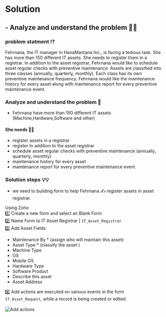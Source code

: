 # Solution 

## - Analyze and understand the problem 👨‍💼

### problem statment ⁉️
Fehrnana, the IT manager in HanaMantana Inc., is facing a tedious task. She has more than 150 different IT assets. She needs to register them in a registrar. In addition to the asset registrar, Fehrnana would like to schedule asset regular checks with preventive maintenance. Assets are classified into three classes (annually, quarterly, monthly). Each class has its own preventive maintenance frequency. Fehrnana would like the maintenance history for every asset along with maintenance report for every preventive maintenance event.

### Analyze and understand the problem  📝

- Fehrnana have more than 150 different IT assets (Machine,Hardware,Software and other)

#### She needs 👩‍💼 
- register assets in a registrar
- register In addition to the asset registrar
- schedule asset regular checks with preventive maintenance
(annually, quarterly, monthly)
- maintenance history for every asset 
- maintenance report for every preventive maintenance event.

### Solution steps 💡💡

- we need to building form to help Fehrnana ✍  register assets in asset registrar.

Using Zoho <br /> 
1️⃣  Create a new form and select an Blank Form   <br /> 
2️⃣  Name Form to IT Asset Registrar | ` IT_Asset_Registrar ` <br /> 
3️⃣  Add Asset Fields 
- Maintenance By * (assign who will maintain this asset)
- Asset Type * (classify the asset )
- Machine Type 
- OS
- Mobile OS
- Hardware Type
- Software Product
- Describe this asset
- Asset Address <br /> 


4️⃣ Add actions are executed on various events in the form `IT_Asset_Request`, while a record is being created or edited <br /> <br />
![Add actions](./img/add_action.gif?raw=true "Add actions")  <br /> <br />

